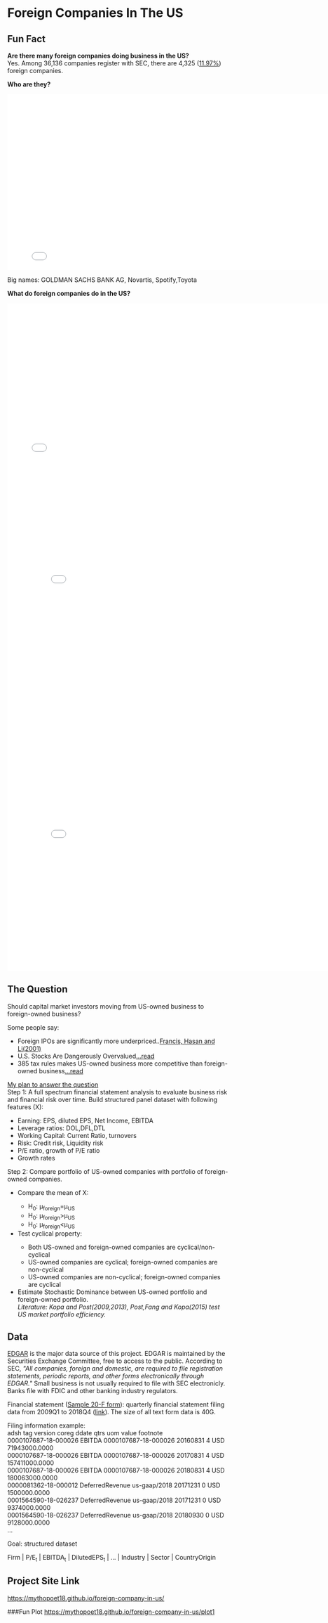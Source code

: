 # Foreign Companies In The US

## Fun Fact

<b> Are there many foreign companies doing business in the US? </b> <br>
  Yes. Among 36,136 companies register with SEC, there are 4,325 ([11.97%](https://placehold.it/15/c5f015/000000?text=+)) foreign companies.

<b> Who are they? </b>
<iframe width="800" height="400" frameborder="0" scrolling="no" src="//plot.ly/~mythopoet/6.embed"></iframe>

Big names:  GOLDMAN SACHS BANK AG, Novartis, Spotify,Toyota

<b> What do foreign companies do in the US? </b>
<iframe width="800" height="360" frameborder="0" scrolling="no" src="//plot.ly/~mythopoet/8.embed"></iframe>
<iframe width="800" height="580" frameborder="0" scrolling="no" src="//plot.ly/~mythopoet/12.embed"></iframe>
<iframe width="800" height="580" frameborder="0" scrolling="no" src="//plot.ly/~mythopoet/10.embed"></iframe>

## The Question
Should capital market investors moving from US-owned business to foreign-owned business? 


Some people say:<br>
  <ul type="disc">
  <li>Foreign IPOs are significantly more underpriced..<a href="https://www.researchgate.net/publication/229521875_Underpricing_of_Foreign_and_Domestic_IPOs_in_the_US_Market_Empirical_Evidence">Francis, Hasan and Li(2001)</a></li>
  
  <li>U.S. Stocks Are Dangerously Overvalued<a href="https://www.forbes.com/sites/jamesberman/2018/10/04/time-to-buy-the-emerging-markets/#2371a35960c2">...read</a></li>
  
  <li>385 tax rules makes US-owned business more competitive than foreign-owned business<a href="https://www.brookings.edu/blog/up-front/2017/08/10/the-385-tax-rules-make-american-businesses-more-competitive-treasury-should-keep-them/">...read</a></li>
  </ul>
  

[My plan to answer the question](https://placehold.it/15/c5f015/000000?text=+)<br>
  Step 1: A full spectrum financial statement analysis to evaluate business risk and financial risk over time. Build structured panel dataset with following features (X):<br>
  <ul type="disc">
  <li>Earning: EPS, diluted EPS, Net Income, EBITDA</li>
  <li>Leverage ratios: DOL,DFL,DTL</li>
  <li>Working Capital: Current Ratio, turnovers</li>
  <li>Risk: Credit risk, Liquidity risk</li>
  <li>P/E ratio, growth of P/E ratio</li>
  <li>Growth rates</li>
  </ul>
  
  Step 2: Compare portfolio of US-owned companies with portfolio of foreign-owned companies.
  <ul type="disc">
  <li>Compare the mean of X:</li>
     <ul type="bullet">
     <li>H<sub>0</sub>: &mu;<sub>foreign</sub>=&mu;<sub>US</sub></li>
     <li>H<sub>0</sub>: &mu;<sub>foreign</sub>>&mu;<sub>US</sub></li>
     <li>H<sub>0</sub>: &mu;<sub>foreign</sub><&mu;<sub>US</sub></li>
     </ul>   
  <li>Test cyclical property: </li>
     <ul type="bullet">
     <li>Both US-owned and foreign-owned companies are cyclical/non-cyclical</li>
     <li>US-owned companies are cyclical; foreign-owned companies are non-cyclical</li>
     <li>US-owned companies are non-cyclical; foreign-owned companies are cyclical</li>
     </ul>  
  <li>Estimate Stochastic Dominance between US-owned portfolio and foreign-owned portfolio.<br> 
    <i>Literature: Kopa and Post(2009,2013), Post,Fang and Kopa(2015) test US market portfolio efficiency.</i> </li>
  </ul>
  
## Data

<a href="https://www.sec.gov/edgar/searchedgar/companysearch.html">EDGAR</a> is the major data source of this project. EDGAR is maintained by the Securities Exchange Committee, free to access to the public. According to SEC,<i> "All companies, foreign and domestic, are required to file registration statements, periodic reports, and other forms electronically through EDGAR."</i> Small business is not usually required to file with SEC electronicly. Banks file with FDIC and other banking industry regulators. 


Financial statement (<a href="https://www.sec.gov/Archives/edgar/data/1639920/000156459019002688/ck0001639920-20f_20181231.htm#ITEM_8_INFORMATION_FINANCIAL">Sample 20-F form</a>): quarterly financial statement filing data from 2009Q1 to 2018Q4 (<a href="https:https://www.sec.gov/dera/data/financial-statement-data-sets.html">link</a>). The size of all text form data is 40G.


Filing information example:<br>
adsh	tag	version	coreg	ddate	qtrs	uom	value	footnote<br>
0000107687-18-000026	EBITDA	0000107687-18-000026		20160831	4	USD	71943000.0000	<br>
0000107687-18-000026	EBITDA	0000107687-18-000026		20170831	4	USD	157411000.0000	<br>
0000107687-18-000026	EBITDA	0000107687-18-000026		20180831	4	USD	180063000.0000	<br>
0000081362-18-000012	DeferredRevenue	us-gaap/2018		20171231	0	USD	1500000.0000	<br>
0001564590-18-026237	DeferredRevenue	us-gaap/2018		20171231	0	USD	9374000.0000	<br>
0001564590-18-026237	DeferredRevenue	us-gaap/2018		20180930	0	USD	9128000.0000	<br>
... <br>

Goal: structured dataset<br>

Firm | P/E<sub>t</sub> |  EBITDA<sub>t</sub> |  DilutedEPS<sub>t</sub>  |  ...  | Industry  | Sector |  CountryOrigin   


## Project Site Link
https://mythopoet18.github.io/foreign-company-in-us/ <br>

###Fun Plot
https://mythopoet18.github.io/foreign-company-in-us/plot1




